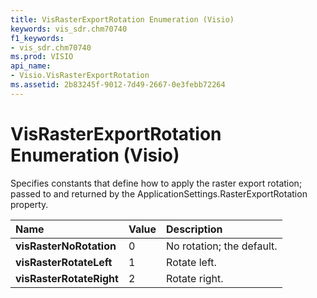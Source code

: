 ```yaml
---
title: VisRasterExportRotation Enumeration (Visio)
keywords: vis_sdr.chm70740
f1_keywords:
- vis_sdr.chm70740
ms.prod: VISIO
api_name:
- Visio.VisRasterExportRotation
ms.assetid: 2b83245f-9012-7d49-2667-0e3febb72264
---
```



# VisRasterExportRotation Enumeration (Visio)



Specifies constants that define how to apply the raster export rotation; passed to and returned by the ApplicationSettings.RasterExportRotation property.


|**Name**|**Value**|**Description**|
|:-----|:-----|:-----|
| **visRasterNoRotation**|0|No rotation; the default.|
| **visRasterRotateLeft**|1|Rotate left.|
| **visRasterRotateRight**|2|Rotate right.|

